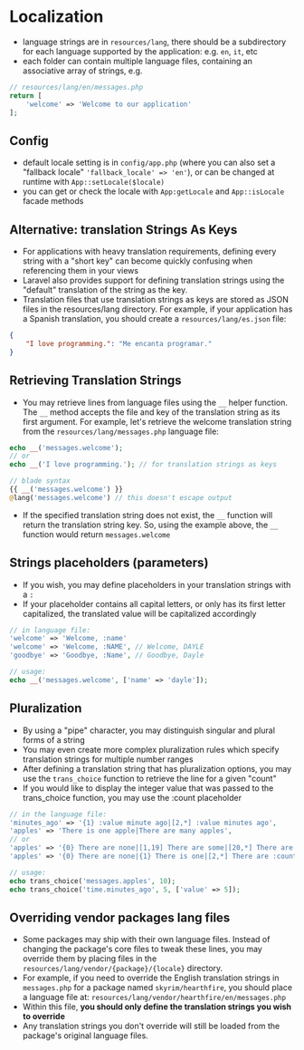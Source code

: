 # Localization

* language strings are in `resources/lang`, there should be a subdirectory for each language supported by the application: e.g. `en`, `it`, etc
* each folder can contain multiple language files, containing an associative array of strings, e.g.

```php
// resources/lang/en/messages.php
return [
    'welcome' => 'Welcome to our application'
];
```

## Config

* default locale setting is in `config/app.php` (where you can also set a "fallback locale" `'fallback_locale' => 'en'`), or can be changed at runtime with `App::setLocale($locale)`
* you can get or check the locale with `App:getLocale` and `App::isLocale` facade methods 

## Alternative: translation Strings As Keys

* For applications with heavy translation requirements, defining every string with a "short key" can become quickly confusing when referencing them in your views
* Laravel also provides support for defining translation strings using the "default" translation of the string as the key.
* Translation files that use translation strings as keys are stored as JSON files in the resources/lang directory. For example, if your application has a Spanish translation, you should create a `resources/lang/es.json` file:

```json
{
    "I love programming.": "Me encanta programar."
}
```

## Retrieving Translation Strings

* You may retrieve lines from language files using the `__` helper function. The `__` method accepts the file and key of the translation string as its first argument. For example, let's retrieve the welcome translation string from the `resources/lang/messages.php` language file:

```php
echo __('messages.welcome');
// or
echo __('I love programming.'); // for translation strings as keys

// blade syntax
{{ __('messages.welcome') }}
@lang('messages.welcome') // this doesn't escape output
```

* If the specified translation string does not exist, the `__` function will return the translation string key. So, using the example above, the `__` function would return `messages.welcome`

## Strings placeholders (parameters)

* If you wish, you may define placeholders in your translation strings with a `:` 
* If your placeholder contains all capital letters, or only has its first letter capitalized, the translated value will be capitalized accordingly

```php
// in language file:
'welcome' => 'Welcome, :name'
'welcome' => 'Welcome, :NAME', // Welcome, DAYLE
'goodbye' => 'Goodbye, :Name', // Goodbye, Dayle

// usage:
echo __('messages.welcome', ['name' => 'dayle']);
```

## Pluralization

* By using a "pipe" character, you may distinguish singular and plural forms of a string
* You may even create more complex pluralization rules which specify translation strings for multiple number ranges
* After defining a translation string that has pluralization options, you may use the `trans_choice` function to retrieve the line for a given "count"
* If you would like to display the integer value that was passed to the trans_choice function, you may use the :count placeholder

```php
// in the language file:
'minutes_ago' => '{1} :value minute ago|[2,*] :value minutes ago',
'apples' => 'There is one apple|There are many apples',
// or
'apples' => '{0} There are none|[1,19] There are some|[20,*] There are many'
'apples' => '{0} There are none|{1} There is one|[2,*] There are :count'

// usage:
echo trans_choice('messages.apples', 10);
echo trans_choice('time.minutes_ago', 5, ['value' => 5]);
```

## Overriding vendor packages lang files

* Some packages may ship with their own language files. Instead of changing the package's core files to tweak these lines, you may override them by placing files in the `resources/lang/vendor/{package}/{locale}` directory.
* For example, if you need to override the English translation strings in `messages.php` for a package named `skyrim/hearthfire`, you should place a language file at: `resources/lang/vendor/hearthfire/en/messages.php`
* Within this file, __you should only define the translation strings you wish to override__
* Any translation strings you don't override will still be loaded from the package's original language files.